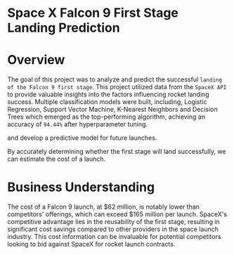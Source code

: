 # **Space X  Falcon 9 First Stage Landing Prediction**
# Overview
The goal of this project was to analyze and predict the successful `landing of the Falcon 9 first stage`. This project utilized data from the `SpaceX API` to provide valuable insights into the factors influencing rocket landing success. Multiple classification models were built, including, Logistic Regression, Support Vector Machine, K-Nearest Neighbors and Decision Trees which emerged as the top-performing algorithm, achieving an accuracy of `94.44%` after hyperparameter tuning.

and develop a predictive model for future launches.

By accurately determining whether the first stage will land successfully, we can estimate the cost of a launch.

# Business Understanding
The cost of a Falcon 9 launch, at $62 million, is notably lower than competitors' offerings, which can exceed $165 million per launch. SpaceX's competitive advantage lies in the reusability of the first stage, resulting in significant cost savings compared to other providers in the space launch industry. This cost information can be invaluable for potential competitors looking to bid against SpaceX for rocket launch contracts.
